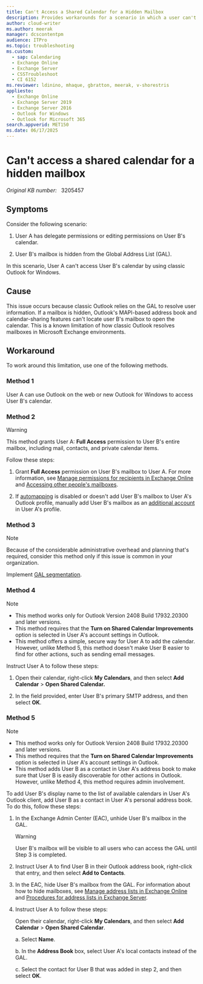 ```yaml
---
title: Can't Access a Shared Calendar for a Hidden Mailbox
description: Provides workarounds for a scenario in which a user can't access another user's calendar by using classic Outlook if that user's mailbox is hidden from the GAL.
author: cloud-writer
ms.author: meerak
manager: dcscontentpm
audience: ITPro
ms.topic: troubleshooting
ms.custom:
  - sap: Calendaring
  - Exchange Online
  - Exchange Server
  - CSSTroubleshoot
  - CI 6152
ms.reviewer: ldinino, mhaque, gbratton, meerak, v-shorestris
appliesto:
  - Exchange Online
  - Exchange Server 2019
  - Exchange Server 2016
  - Outlook for Windows
  - Outlook for Microsoft 365
search.appverid: MET150
ms.date: 06/17/2025
---
```


# Can't access a shared calendar for a hidden mailbox

_Original KB number:_ &nbsp; 3205457

## Symptoms

Consider the following scenario:

1. User A has delegate permissions or editing permissions on User B's calendar.

2. User B's mailbox is hidden from the Global Address List (GAL).

In this scenario, User A can't access User B's calendar by using classic Outlook for Windows.

## Cause

This issue occurs because classic Outlook relies on the GAL to resolve user information. If a mailbox is hidden, Outlook's MAPI-based address book and calendar-sharing features can't locate user B's mailbox to open the calendar. This is a known limitation of how classic Outlook resolves mailboxes in Microsoft Exchange environments.

## Workaround

To work around this limitation, use one of the following methods.

### Method 1

User A can use Outlook on the web or new Outlook for Windows to access User B's calendar.

### Method 2

> [!WARNING]
> This method grants User A: **Full Access** permission to User B's entire mailbox, including mail, contacts, and private calendar items.

Follow these steps:

1. Grant **Full Access** permission on User B's mailbox to User A. For more information, see [Manage permissions for recipients in Exchange Online](/exchange/recipients-in-exchange-online/manage-permissions-for-recipients) and [Accessing other people's mailboxes](/exchange/troubleshoot/user-and-shared-mailboxes/how-to-access-other-mailboxes).

2. If [automapping](/powershell/module/exchange/add-mailboxpermission#-automapping) is disabled or doesn't add User B's mailbox to User A's Outlook profile, manually add User B's mailbox as an [additional account](/microsoft-365-apps/outlook/profiles-and-accounts/add-shared-mailbox-as-additional-account) in User A's profile.

### Method 3

> [!NOTE]
> Because of the considerable administrative overhead and planning that's required, consider this method only if this issue is common in your organization.

Implement [GAL segmentation](/exchange/address-books/address-book-policies/address-book-policies).

### Method 4

> [!NOTE]
> - This method works only for Outlook Version 2408 Build 17932.20300 and later versions.
> - This method requires that the **Turn on Shared Calendar Improvements** option is selected in User A's account settings in Outlook.
> - This method offers a simple, secure way for User A to add the calendar. However, unlike Method 5, this method doesn't make User B easier to find for other actions, such as sending email messages.

Instruct User A to follow these steps:

1. Open their calendar, right-click **My Calendars**, and then select **Add Calendar** \> **Open Shared Calendar.**

2. In the field provided, enter User B's primary SMTP address, and then select **OK**.

### Method 5

> [!NOTE]
> - This method works only for Outlook Version 2408 Build 17932.20300 and later versions.
> - This method requires that the **Turn on Shared Calendar Improvements** option is selected in User A's account settings in Outlook.
> - This method adds User B as a contact in User A's address book to make sure that User B is easily discoverable for other actions in Outlook. However, unlike Method 4, this method requires admin involvement.

To add User B's display name to the list of available calendars in User A's Outlook client, add User B as a contact in User A's personal address book. To do this, follow these steps:

1. In the Exchange Admin Center (EAC), unhide User B's mailbox in the GAL.

   > [!WARNING]
   > User B's mailbox will be visible to all users who can access the GAL until Step 3 is completed.

2. Instruct User A to find User B in their Outlook address book, right-click that entry, and then select **Add to Contacts**.

3. In the EAC, hide User B's mailbox from the GAL. For information about how to hide mailboxes, see [Manage address lists in Exchange Online](/exchange/address-books/address-lists/manage-address-lists) and [Procedures for address lists in Exchange Server](/exchange/email-addresses-and-address-books/address-lists/address-list-procedures).

4. Instruct User A to follow these steps:

   Open their calendar, right-click **My Calendars**, and then select **Add Calendar** \> **Open Shared Calendar**.

   a. Select **Name**.

   b. In the **Address Book** box, select User A's local contacts instead of the GAL.

   c. Select the contact for User B that was added in step 2, and then select **OK**.
